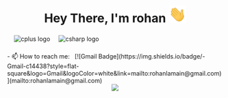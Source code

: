 <h1 align="Center">  Hey There, I'm rohan <img src="https://raw.githubusercontent.com/ABSphreak/ABSphreak/master/gifs/Hi.gif" width="40px" /> </h1>

###

<div align="center">

</div>

###

###

<div align="left">
  <img width="12" />
  <img src="https://raw.githubusercontent.com/isocpp/logos/master/cpp_logo.png" height="30" alt="cplus logo"  />
  <img width="12" />
  <img src="https://cdn.jsdelivr.net/gh/devicons/devicon/icons/csharp/csharp-original.svg" height="30" alt="csharp logo"  />
</div>

###

<div align="left">
- 📫 How to reach me: &nbsp;&nbsp;[![Gmail Badge](https://img.shields.io/badge/-Gmail-c14438?style=flat-square&logo=Gmail&logoColor=white&link=mailto:rohanlamain@gmail.com)](mailto:rohanlamain@gmail.com)
</div>

<div align="center">
  <img src="https://profile-counter.glitch.me/36rohan/count.svg?"  />
</div>

###

###
<br clear="both">

